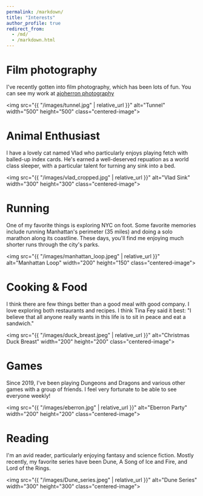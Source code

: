 ```yaml
---
permalink: /markdown/
title: "Interests"
author_profile: true
redirect_from: 
  - /md/
  - /markdown.html
---
```


Film photography
======
I've recently gotten into film photography, which has been lots of fun. You can see my work at <a href="https://35mm.steventammen.com"> ajoherron photography</a>

<img src="{{ "/images/tunnel.jpg" | relative_url }}" alt="Tunnel" width="500" height="500" class="centered-image">

Animal Enthusiast
======
I have a lovely cat named Vlad who particularly enjoys playing fetch with balled-up index cards. He's earned a well-deserved repuation as a world class sleeper, with a particular talent for turning any sink into a bed.

<style>
  .centered-image {
    display: block;
    margin: 0 auto;
  }
</style>

<img src="{{ "/images/vlad_cropped.jpg" | relative_url }}" alt="Vlad Sink" width="300" height="300" class="centered-image">

Running
======
One of my favorite things is exploring NYC on foot. Some favorite memories include running Manhattan's perimeter (35 miles) and doing a solo marathon along its coastline. These days, you'll find me enjoying much shorter runs through the city's parks.

<img src="{{ "/images/manhattan_loop.jpeg" | relative_url }}" alt="Manhattan Loop" width="200" height="150" class="centered-image">

Cooking & Food
======
I think there are few things better than a good meal with good company. I love exploring both restaurants and recipes. I think Tina Fey said it best: "I believe that all anyone really wants in this life is to sit in peace and eat a sandwich."

<img src="{{ "/images/duck_breast.jpeg" | relative_url }}" alt="Christmas Duck Breast" width="200" height="200" class="centered-image">

Games
======
Since 2019, I've been playing Dungeons and Dragons and various other games with a group of friends. I feel very fortunate to be able to see everyone weekly!

<img src="{{ "/images/eberron.jpg" | relative_url }}" alt="Eberron Party" width="200" height="200" class="centered-image">

Reading
======
I'm an avid reader, particularly enjoying fantasy and science fiction. Mostly recently, my favorite series have been Dune, A Song of Ice and Fire, and Lord of the Rings.

<img src="{{ "/images/Dune_series.jpeg" | relative_url }}" alt="Dune Series" width="300" height="300" class="centered-image">